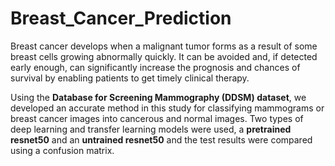 # Breast_Cancer_Prediction

Breast cancer develops when a malignant tumor forms as a result of some breast cells growing abnormally quickly. It can be avoided and, if detected early enough, can significantly increase the prognosis and chances of survival by enabling patients to get timely clinical therapy. 

Using the **Database for Screening Mammography (DDSM) dataset**, we developed an accurate method in this study for classifying mammograms or breast cancer images into cancerous and normal images. Two types of deep learning and transfer learning models were used, a **pretrained resnet50** and an **untrained resnet50** and the test results were compared using a confusion matrix.
